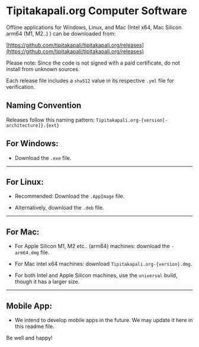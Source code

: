 # Tipitakapali.org Computer Software

Offline applications for Windows, Linux, and Mac (Intel x64, Mac Silicon arm64 (M1, M2..) ) can be downloaded from:

[https://github.com/tipitakapali/tipitakapali.org/releases](https://github.com/tipitakapali/tipitakapali.org/releases)

Please note: Since the code is not signed with a paid certificate, do not install from unknown sources.

Each release file includes a `sha512` value in its respective `.yml` file for verification.

## Naming Convention

Releases follow this naming pattern: `Tipitakapali.org-{version[-architecture]}.{ext}`

## For Windows:

- Download the `.exe` file.

---

## For Linux:

- Recommended: Download the `.AppImage` file.

- Alternatively, download the `.deb` file.

---

## For Mac:


- For Apple Silicon M1, M2 etc.. (arm64) machines: download the `-arm64.dmg` file.

- For Mac Intel x64 machines: download `Tipitakapali.org-{version}.dmg`.

- For both Intel and Apple Silicon machines, use the `universal` build, though it has a larger size. 



---

## Mobile App:

- We intend to develop mobile apps in the future. We may update it here in this readme file.


Be well and happy!